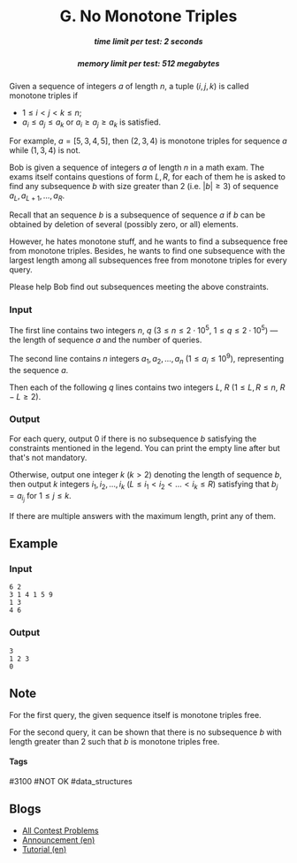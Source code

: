 <h1 style='text-align: center;'> G. No Monotone Triples</h1>

<h5 style='text-align: center;'>time limit per test: 2 seconds</h5>
<h5 style='text-align: center;'>memory limit per test: 512 megabytes</h5>

Given a sequence of integers $a$ of length $n$, a tuple $(i,j,k)$ is called monotone triples if 

* $1 \le i<j<k\le n$;
* $a_i \le a_j \le a_k$ or $a_i \ge a_j \ge a_k$ is satisfied.

For example, $a=[5,3,4,5]$, then $(2,3,4)$ is monotone triples for sequence $a$ while $(1,3,4)$ is not.

Bob is given a sequence of integers $a$ of length $n$ in a math exam. The exams itself contains questions of form $L, R$, for each of them he is asked to find any subsequence $b$ with size greater than $2$ (i.e. $|b| \ge 3$) of sequence $a_L, a_{L+1},\ldots, a_{R}$.

Recall that an sequence $b$ is a subsequence of sequence $a$ if $b$ can be obtained by deletion of several (possibly zero, or all) elements.

However, he hates monotone stuff, and he wants to find a subsequence free from monotone triples. Besides, he wants to find one subsequence with the largest length among all subsequences free from monotone triples for every query.

Please help Bob find out subsequences meeting the above constraints.

### Input

The first line contains two integers $n$, $q$ ($3 \le n \le 2 \cdot 10^5$, $1 \le q \le 2 \cdot 10^5$) — the length of sequence $a$ and the number of queries.

The second line contains $n$ integers $a_1,a_2,\ldots, a_n$ ($1 \le a_i \le 10^{9}$), representing the sequence $a$.

Then each of the following $q$ lines contains two integers $L$, $R$ ($1 \le L,R \le n$, $R-L\ge 2$).

### Output

For each query, output $0$ if there is no subsequence $b$ satisfying the constraints mentioned in the legend. You can print the empty line after but that's not mandatory.

Otherwise, output one integer $k$ ($k > 2$) denoting the length of sequence $b$, then output $k$ integers $i_1, i_2, \ldots, i_k$ ($L \le i_1 < i_2<\ldots<i_k\le R$) satisfying that $b_j = a_{i_j}$ for $1 \le j \le k$.

If there are multiple answers with the maximum length, print any of them.

## Example

### Input


```text
6 2
3 1 4 1 5 9
1 3
4 6
```
### Output


```text
3
1 2 3 
0

```
## Note

For the first query, the given sequence itself is monotone triples free.

For the second query, it can be shown that there is no subsequence $b$ with length greater than $2$ such that $b$ is monotone triples free.



#### Tags 

#3100 #NOT OK #data_structures 

## Blogs
- [All Contest Problems](../Codeforces_Round_630_(Div._2).md)
- [Announcement (en)](../blogs/Announcement_(en).md)
- [Tutorial (en)](../blogs/Tutorial_(en).md)
